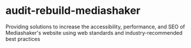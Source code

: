 # audit-rebuild-mediashaker
Providing solutions to increase the accessibility, performance, and SEO of Mediashaker's website using web standards and industry-recommended best practices
